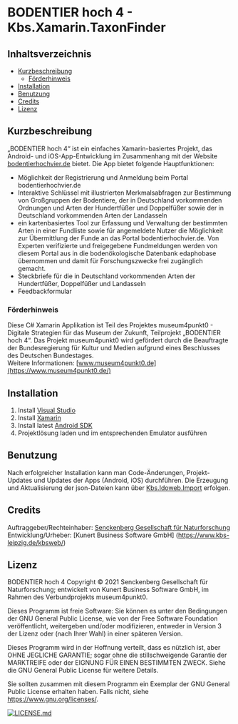 # BODENTIER hoch 4 - Kbs.Xamarin.TaxonFinder

## Inhaltsverzeichnis  
- [Kurzbeschreibung](#Kurzbeschreibung)
  - [Förderhinweis](#Förderhinweis)
- [Installation](#Installation)
- [Benutzung](#Benutzung)
- [Credits](#Credits)
- [Lizenz](#Lizenz)

## Kurzbeschreibung
„BODENTIER hoch 4“ ist ein einfaches Xamarin-basiertes Projekt, das Android- und iOS-App-Entwicklung im Zusammenhang mit der Website [bodentierhochvier.de](https://bodentierhochvier.de/) bietet.
Die App bietet folgende Hauptfunktionen:
- Möglichkeit der Registrierung und Anmeldung beim Portal bodentierhochvier.de
-	Interaktive Schlüssel mit illustrierten Merkmalsabfragen zur Bestimmung von Großgruppen der Bodentiere, der in Deutschland vorkommenden Ordnungen und Arten der Hundertfüßer und Doppelfüßer sowie der in Deutschland vorkommenden Arten der Landasseln
-	ein kartenbasiertes Tool zur Erfassung und Verwaltung der bestimmten Arten in einer Fundliste sowie für angemeldete Nutzer die Möglichkeit zur Übermittlung der Funde an das Portal bodentierhochvier.de. Von Experten verifizierte und freigegebene Fundmeldungen werden von diesem Portal aus in die bodenökologische Datenbank edaphobase übernommen und damit für Forschungszwecke frei zugänglich gemacht.
-	Steckbriefe für die in Deutschland vorkommenden Arten der Hundertfüßer, Doppelfüßer und Landasseln
-	Feedbackformular

### Förderhinweis
Diese C# Xamarin Applikation ist Teil des Projektes museum4punkt0 - Digitale Strategien für das Museum der Zukunft, Teilprojekt „BODENTIER hoch 4“. Das Projekt museum4punkt0 wird gefördert durch die  Beauftragte der Bundesregierung für Kultur und Medien aufgrund eines Beschlusses des Deutschen Bundestages.  
Weitere Informationen: [www.museum4punkt0.de](https://www.museum4punkt0.de/)

## Installation
  1. Install [Visual Studio](https://visualstudio.microsoft.com/downloads/)  
  2. Install [Xamarin](https://visualstudio.microsoft.com/xamarin/)  
  3. Install latest [Android SDK](https://docs.microsoft.com/xamarin/android/get-started/installation/android-sdk)  
  4. Projektlösung laden und im entsprechenden Emulator ausführen

## Benutzung   
Nach erfolgreicher Installation kann man Code-Änderungen, Projekt-Updates und Updates der Apps (Android, iOS) durchführen. Die Erzeugung und Aktualisierung der json-Dateien kann über [Kbs.Idoweb.Import](https://github.com/senckenberg/Kbs.IdoWeb.Import/) erfolgen.

## Credits  
Auftraggeber/Rechteinhaber: [Senckenberg Gesellschaft für Naturforschung](https://senckenberg.de/)  
Entwicklung/Urheber: [Kunert Business Software GmbH] (https://www.kbs-leipzig.de/kbsweb/)

## Lizenz  
BODENTIER hoch 4 Copyright © 2021 Senckenberg Gesellschaft für Naturforschung; entwickelt von Kunert Business Software GmbH, im Rahmen des Verbundprojekts museum4punkt0.

Dieses Programm ist freie Software: Sie können es unter den Bedingungen der GNU General Public License, wie von der Free Software Foundation veröffentlicht, weitergeben und/oder modifizieren, entweder in Version 3 der Lizenz oder (nach Ihrer Wahl) in einer späteren Version.

Dieses Programm wird in der Hoffnung verteilt, dass es nützlich ist, aber OHNE JEGLICHE GARANTIE; sogar ohne die stillschweigende Garantie der MARKTREIFE oder der EIGNUNG FÜR EINEN BESTIMMTEN ZWECK. Siehe die GNU General Public License für weitere Details.

Sie sollten zusammen mit diesem Programm ein Exemplar der GNU General Public License erhalten haben. Falls nicht, siehe https://www.gnu.org/licenses/.

[![LICENSE.md](https://img.shields.io/badge/License-GPLv3-blue.svg)](/LICENSE.md)

